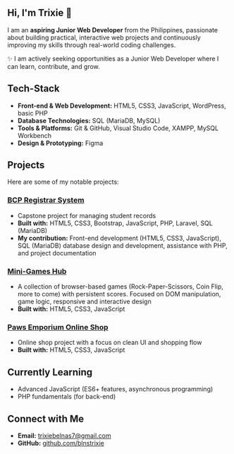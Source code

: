 ## Hi, I'm Trixie 👋
I am an **aspiring Junior Web Developer** from the Philippines, passionate about building practical, interactive web projects and continuously improving my skills through real-world coding challenges.  

✨ I am actively seeking opportunities as a Junior Web Developer where I can learn, contribute, and grow.  
  
## Tech-Stack
- **Front-end & Web Development:** HTML5, CSS3, JavaScript, WordPress, basic PHP
- **Database Technologies:** SQL (MariaDB, MySQL)
- **Tools & Platforms:** Git & GitHub, Visual Studio Code, XAMPP, MySQL Workbench
- **Design & Prototyping:** Figma

## Projects
Here are some of my notable projects:  

### [BCP Registrar System](https://github.com/blnstrixie/bcp-registrar-system)  
- Capstone project for managing student records
- **Built with:** HTML5, CSS3, Bootstrap, JavaScript, PHP, Laravel, SQL (MariaDB)
- **My contribution:** Front-end development (HTML5, CSS3, JavaScript), SQL (MariaDB) database design and development, assistance with PHP, and project documentation
  
### [Mini-Games Hub](https://github.com/blnstrixie/mini-games-hub)  
-  A collection of browser-based games (Rock-Paper-Scissors, Coin Flip, more to come) with persistent scores. Focused on DOM manipulation, game logic, responsive and interactive design
-  **Built with:** HTML5, CSS3, JavaScript 
  
### [Paws Emporium Online Shop](https://github.com/blnstrixie/paws-emporium-online-shop)  
- Online shop project with a focus on clean UI and shopping flow
- **Built with:** HTML5, CSS3, JavaScript
  
## Currently Learning
- Advanced JavaScript (ES6+ features, asynchronous programming)
- PHP fundamentals (for back-end)

## Connect with Me
- **Email:** trixiebelnas7@gmail.com
- **GitHub:** [github.com/blnstrixie](https://github.com/blnstrixie)
<!--
**blnstrixie/blnstrixie** is a ✨ _special_ ✨ repository because its `README.md` (this file) appears on your GitHub profile.

Here are some ideas to get you started:

- 🔭 I’m currently working on ...
- 🌱 I’m currently learning ...
- 👯 I’m looking to collaborate on ...
- 🤔 I’m looking for help with ...
- 💬 Ask me about ...
- 📫 How to reach me: ...
- 😄 Pronouns: ...
- ⚡ Fun fact: ...
-->
